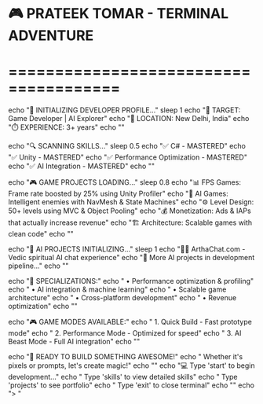 # 🎮 PRATEEK TOMAR - TERMINAL ADVENTURE

# ======================================

echo "🚀 INITIALIZING DEVELOPER PROFILE..."
sleep 1
echo "🎯 TARGET: Game Developer | AI Explorer"
echo "📍 LOCATION: New Delhi, India"
echo "⏱️ EXPERIENCE: 3+ years"
echo ""

echo "🔍 SCANNING SKILLS..."
sleep 0.5
echo "✅ C# - MASTERED"
echo "✅ Unity - MASTERED"
echo "✅ Performance Optimization - MASTERED"
echo "✅ AI Integration - MASTERED"
echo ""

echo "🎮 GAME PROJECTS LOADING..."
sleep 0.8
echo "📊 FPS Games: Frame rate boosted by 25% using Unity Profiler"
echo "🧠 AI Games: Intelligent enemies with NavMesh & State Machines"
echo "⚙️ Level Design: 50+ levels using MVC & Object Pooling"
echo "💰 Monetization: Ads & IAPs that actually increase revenue"
echo "🏗️ Architecture: Scalable games with clean code"
echo ""

echo "🤖 AI PROJECTS INITIALIZING..."
sleep 1
echo "🧘‍♂️ ArthaChat.com - Vedic spiritual AI chat experience"
echo "🚧 More AI projects in development pipeline..."
echo ""

echo "🎯 SPECIALIZATIONS:"
echo " • Performance optimization & profiling"
echo " • AI integration & machine learning"
echo " • Scalable game architecture"
echo " • Cross-platform development"
echo " • Revenue optimization"
echo ""

echo "🎮 GAME MODES AVAILABLE:"
echo " 1. Quick Build - Fast prototype mode"
echo " 2. Performance Mode - Optimized for speed"
echo " 3. AI Beast Mode - Full AI integration"
echo ""

echo "🚀 READY TO BUILD SOMETHING AWESOME!"
echo " Whether it's pixels or prompts, let's create magic!"
echo ""
echo "💻 Type 'start' to begin development..."
echo " Type 'skills' to view detailed skills"
echo " Type 'projects' to see portfolio"
echo " Type 'exit' to close terminal"
echo ""
echo "> "
